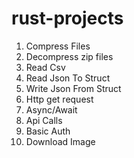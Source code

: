 # rust-projects

1. Compress Files
2. Decompress zip files
3. Read Csv
4. Read Json To Struct
5. Write Json From Struct
6. Http get request
7. Async/Await
8. Api Calls
9. Basic Auth
10. Download Image

